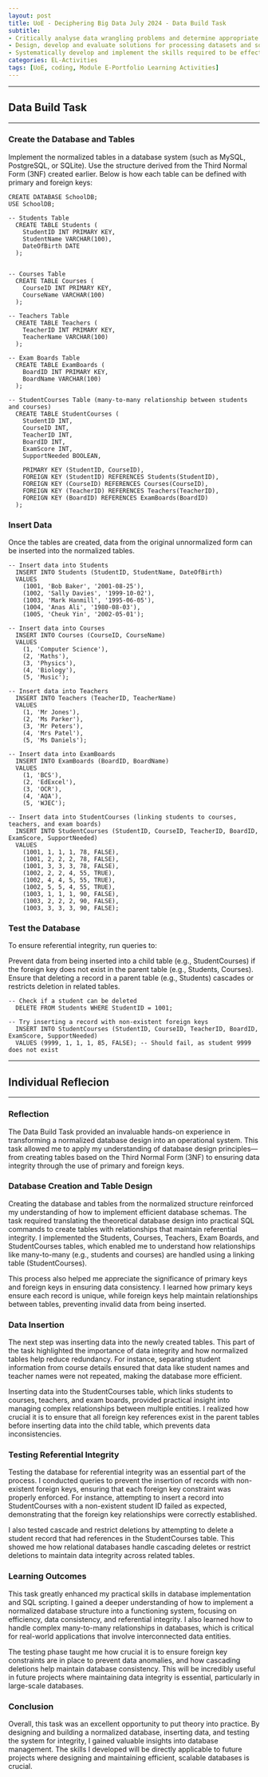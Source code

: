 ```yaml
---
layout: post
title: UoE - Deciphering Big Data July 2024 - Data Build Task
subtitle: 
- Critically analyse data wrangling problems and determine appropriate methodologies, tools, and techniques (involving preparing, cleaning, exploring, creating, optimising and evaluating big data) to solve them. 
- Design, develop and evaluate solutions for processing datasets and solving complex problems in various environments using relevant programming paradigms.
- Systematically develop and implement the skills required to be effective member of a development team in a virtual professional environment, adopting real life perspectives on team roles and organisation.
categories: EL-Activities
tags: [UoE, coding, Module E-Portfolio Learning Activities]
---
```

---
## Data Build Task
---

### Create the Database and Tables

Implement the normalized tables in a database system (such as MySQL, PostgreSQL, or SQLite). Use the structure derived from the Third Normal Form (3NF) created earlier. Below is how each table can be defined with primary and foreign keys:


    CREATE DATABASE SchoolDB;
    USE SchoolDB;

    -- Students Table
      CREATE TABLE Students (
        StudentID INT PRIMARY KEY,
        StudentName VARCHAR(100),
        DateOfBirth DATE
      );


    -- Courses Table
      CREATE TABLE Courses (
        CourseID INT PRIMARY KEY,
        CourseName VARCHAR(100)
      );

    -- Teachers Table
      CREATE TABLE Teachers (
        TeacherID INT PRIMARY KEY,
        TeacherName VARCHAR(100)
      );

    -- Exam Boards Table
      CREATE TABLE ExamBoards (
        BoardID INT PRIMARY KEY,
        BoardName VARCHAR(100)
      );

    -- StudentCourses Table (many-to-many relationship between students and courses)
      CREATE TABLE StudentCourses (
        StudentID INT,
        CourseID INT,
        TeacherID INT,
        BoardID INT,
        ExamScore INT,
        SupportNeeded BOOLEAN,
        
        PRIMARY KEY (StudentID, CourseID),
        FOREIGN KEY (StudentID) REFERENCES Students(StudentID),
        FOREIGN KEY (CourseID) REFERENCES Courses(CourseID),
        FOREIGN KEY (TeacherID) REFERENCES Teachers(TeacherID),
        FOREIGN KEY (BoardID) REFERENCES ExamBoards(BoardID)
      );

### Insert Data

Once the tables are created, data from the original unnormalized form can be inserted into the normalized tables.

    -- Insert data into Students
      INSERT INTO Students (StudentID, StudentName, DateOfBirth)
      VALUES 
        (1001, 'Bob Baker', '2001-08-25'),
        (1002, 'Sally Davies', '1999-10-02'),
        (1003, 'Mark Hanmill', '1995-06-05'),
        (1004, 'Anas Ali', '1980-08-03'),
        (1005, 'Cheuk Yin', '2002-05-01');

    -- Insert data into Courses
      INSERT INTO Courses (CourseID, CourseName)
      VALUES 
        (1, 'Computer Science'),
        (2, 'Maths'),
        (3, 'Physics'),
        (4, 'Biology'),
        (5, 'Music');

    -- Insert data into Teachers
      INSERT INTO Teachers (TeacherID, TeacherName)
      VALUES 
        (1, 'Mr Jones'),
        (2, 'Ms Parker'),
        (3, 'Mr Peters'),
        (4, 'Mrs Patel'),
        (5, 'Ms Daniels');

    -- Insert data into ExamBoards
      INSERT INTO ExamBoards (BoardID, BoardName)
      VALUES 
        (1, 'BCS'),
        (2, 'EdExcel'),
        (3, 'OCR'),
        (4, 'AQA'),
        (5, 'WJEC');

    -- Insert data into StudentCourses (linking students to courses, teachers, and exam boards)
      INSERT INTO StudentCourses (StudentID, CourseID, TeacherID, BoardID, ExamScore, SupportNeeded)
      VALUES 
        (1001, 1, 1, 1, 78, FALSE),
        (1001, 2, 2, 2, 78, FALSE),
        (1001, 3, 3, 3, 78, FALSE),
        (1002, 2, 2, 4, 55, TRUE),
        (1002, 4, 4, 5, 55, TRUE),
        (1002, 5, 5, 4, 55, TRUE),
        (1003, 1, 1, 1, 90, FALSE),
        (1003, 2, 2, 2, 90, FALSE),
        (1003, 3, 3, 3, 90, FALSE);

### Test the Database

To ensure referential integrity, run queries to:

Prevent data from being inserted into a child table (e.g., StudentCourses) if the foreign key does not exist in the parent table (e.g., Students, Courses).
Ensure that deleting a record in a parent table (e.g., Students) cascades or restricts deletion in related tables.

    -- Check if a student can be deleted
      DELETE FROM Students WHERE StudentID = 1001;

    -- Try inserting a record with non-existent foreign keys
      INSERT INTO StudentCourses (StudentID, CourseID, TeacherID, BoardID, ExamScore, SupportNeeded)
      VALUES (9999, 1, 1, 1, 85, FALSE); -- Should fail, as student 9999 does not exist


---
## Individual Reflecion
---

### Reflection

The Data Build Task provided an invaluable hands-on experience in transforming a normalized database design into an operational system. This task allowed me to apply my understanding of database design principles—from creating tables based on the Third Normal Form (3NF) to ensuring data integrity through the use of primary and foreign keys.

### Database Creation and Table Design

Creating the database and tables from the normalized structure reinforced my understanding of how to implement efficient database schemas. The task required translating the theoretical database design into practical SQL commands to create tables with relationships that maintain referential integrity. I implemented the Students, Courses, Teachers, Exam Boards, and StudentCourses tables, which enabled me to understand how relationships like many-to-many (e.g., students and courses) are handled using a linking table (StudentCourses).

This process also helped me appreciate the significance of primary keys and foreign keys in ensuring data consistency. I learned how primary keys ensure each record is unique, while foreign keys help maintain relationships between tables, preventing invalid data from being inserted.

### Data Insertion

The next step was inserting data into the newly created tables. This part of the task highlighted the importance of data integrity and how normalized tables help reduce redundancy. For instance, separating student information from course details ensured that data like student names and teacher names were not repeated, making the database more efficient.

Inserting data into the StudentCourses table, which links students to courses, teachers, and exam boards, provided practical insight into managing complex relationships between multiple entities. I realized how crucial it is to ensure that all foreign key references exist in the parent tables before inserting data into the child table, which prevents data inconsistencies.

### Testing Referential Integrity

Testing the database for referential integrity was an essential part of the process. I conducted queries to prevent the insertion of records with non-existent foreign keys, ensuring that each foreign key constraint was properly enforced. For instance, attempting to insert a record into StudentCourses with a non-existent student ID failed as expected, demonstrating that the foreign key relationships were correctly established.

I also tested cascade and restrict deletions by attempting to delete a student record that had references in the StudentCourses table. This showed me how relational databases handle cascading deletes or restrict deletions to maintain data integrity across related tables.

### Learning Outcomes

This task greatly enhanced my practical skills in database implementation and SQL scripting. I gained a deeper understanding of how to implement a normalized database structure into a functioning system, focusing on efficiency, data consistency, and referential integrity. I also learned how to handle complex many-to-many relationships in databases, which is critical for real-world applications that involve interconnected data entities.

The testing phase taught me how crucial it is to ensure foreign key constraints are in place to prevent data anomalies, and how cascading deletions help maintain database consistency. This will be incredibly useful in future projects where maintaining data integrity is essential, particularly in large-scale databases.

### Conclusion

Overall, this task was an excellent opportunity to put theory into practice. By designing and building a normalized database, inserting data, and testing the system for integrity, I gained valuable insights into database management. The skills I developed will be directly applicable to future projects where designing and maintaining efficient, scalable databases is crucial.
